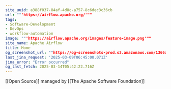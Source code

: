 ```yaml
---
site_uuid: a388f037-84af-4d8c-a757-8c6dec3c36cb
url: ""'https://airflow.apache.org/'""
tags:
- Software-Development
- DevOps
- workflow-automation
image: ""'https://airflow.apache.org/images/feature-image.png'""
site_name: Apache Airflow
title: Home
og_screenshot_url: ""https://og-screenshots-prod.s3.amazonaws.com/1366x768/80/false/fd7567a9d24f610eed8dbfc9b0d94398c1e0e307906435c104dad363bd1dd1ad.jpeg""
last_jina_request: '2025-03-09T06:45:00.071Z'
jina_error: "Error occurred"
og_last_fetch: 2025-03-14T05:42:22.716Z
---
```

[[Open Source]] managed by [[The Apache Software Foundation]]
